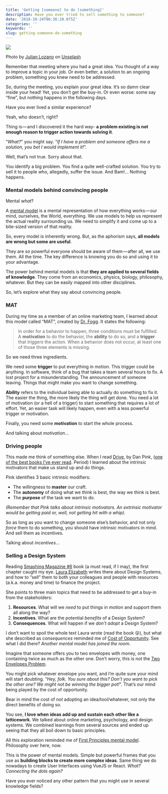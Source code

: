 ```yaml
---
title: 'Getting [someone] to do [something]'
description: Have you ever tried to sell something to someone?
date: '2018-10-24T06:36:20.075Z'
categories: ''
keywords: ''
slug: getting-someone-do-something
---
```


![](https://cdn-images-1.medium.com/max/1200/1*XfSSYFXJ72Q8ArL6SAcGaQ.jpeg)

Photo by [Julian Lozano](https://unsplash.com/photos/c2o4D_iWGaI?utm_source=unsplash&utm_medium=referral&utm_content=creditCopyText) on [Unsplash](https://unsplash.com/search/photos/motivation?utm_source=unsplash&utm_medium=referral&utm_content=creditCopyText)



Remember that meeting where you had a great idea. You thought of a way to improve a topic in your job. Or even better, a solution to an ongoing problem, something you knew need to be addressed.

So, during the meeting, you explain your great idea. It’s so damn clear inside your head! Yet, you don’t get the buy-in. Or even worse: some say “fine”, but nothing happens in the following days.

Have you ever lived a similar experience?

Yeah, who doesn’t, right?

Thing is — and I discovered it the hard way- **a problem existing is not enough reason to trigger action towards solving it**.

“_What?_” you might say. “_If I have a problem and someone offers me a solution, you bet I would implement it!_”.

Well, that’s not true. Sorry about that.

You identify a big problem. You find a quite well-crafted solution. You try to sell it to people who, allegedly, suffer the issue. And Bam!… Nothing happens.

### Mental models behind convincing people

Mental _what_?

A [mental model](https://fs.blog/mental-models/) is a mental representation of how everything works — our mind, ourselves, the World, everything. We use models to help us represent the actual reality surrounding us. We need to simplify it and come up to a bite-sized version of that reality.

So, every model is inherently wrong. But, as the aphorism says, **all models are wrong but some are useful**.

They are so powerful everyone should be aware of them — after all, we use them. All the time. The key difference is knowing you do so and using it to your advantage.

The power behind mental models is that **they are applied to several fields of knowledge**. They come from an economics, physics, biology, philosophy, whatever. But they can be easily mapped into other disciplines.

So, let’s explore what they say about convincing people.

### MAT

During my time as a member of an online marketing team, I learned about this model called “MAT”, created by [Dr. Fogg](https://www.bjfogg.com/). It states the following:

> In order for a behavior to happen, three conditions must be fulfilled.  
> A **motivation** to do the behavior, the **ability** to do so, and a **trigger** that _triggers_ the action. When a behavior does not occur, at least one of those three elements is missing.

So we need three ingredients.

We need some **trigger** to put everything in motion. This trigger could be anything. In software, think of a bug that takes a team several hours to fix. A lost project for a misunderstanding. The announcement of someone leaving. Things that might make you want to change something.

**Ability** refers to the individual being able to actually do something to fix it. The easier the thing, the more likely the thing will get done. You need a lot of motivation (or a hell of a trigger) to start something that requires a lot of effort. Yet, an easier task will likely happen, even with a less powerful trigger or motivation.

Finally, you need some **motivation** to start the whole process.

And talking about _motivation_…

### Driving people

This made me think of something else. When I read [Drive](https://www.amazon.com/Drive-Surprising-Truth-About-Motivates/dp/1594484805), by Dan Pink, ([one of the best books I’ve ever read](https://calidae.blog/qu%C3%A8-ens-motiva-9c1c9e3e6bd3). Period) I learned about the intrinsic motivators that make us stand up and do things.

Pink identifies 3 basic intrinsic modifiers:

*   The willingness to **master** our craft.
*   The **autonomy** of doing what we think is best, the way we think is best.
*   The **purpose** of the task we want to do.

_(Remember that Pink talks about intrinsic motivators. An extrinsic motivator would be getting paid or, well, not getting hit with a whip)_.

So as long as you want to change someone else’s behavior, and not only _force_ them to do something, you should have intrinsic motivators in mind. And sell them as incentives.

Talking about _incentives_…

### Selling a Design System

Reading [Smashing Magazine #6](https://www.smashingmagazine.com/2018/09/smashing-book-6-release/) book (a must read, if I may), the first chapter caught my eye. [Laura Elizabeth](https://twitter.com/laurium) writes there about Design Systems, and how to “sell” them to both your colleagues and people with resources (a.k.a. money and time) to finance the project.

She points to three main topics that need to be addressed to get a buy-in from the stakeholders:

1.  **Resources**. What will we _need_ to put things in motion and support them all along the way?
2.  **Incentives**. What are the potential _benefits_ of a Design System?
3.  **Consequences**. What will happen if we _don’t adopt_ a Design System?

I don’t want to spoil the whole text Laura wrote (read the book 😜), but what she described as _consequences_ reminded me of [Cost of Opportunity](http://www.thinkmentalmodels.com/page40/page46/page46.html). See what I did there? _Another mental model has joined the room_.

Imagine that someone offers you to two envelopes with money, one containing twice as much as the other one. Don’t worry, this is not the [Two Envelopes Problem](https://en.wikipedia.org/wiki/Two_envelopes_problem).

You might pick whatever envelope you want, and I’m quite sure your mind will start doubting. “_Hey, folk. You sure about this? Don’t you want to pick the other one? We might not be winning the bigger pot!_”. That’s our mind being played by the cost of opportunity.

Bear in mind the cost of _not_ adopting an idea/tool/whatever, not only the direct benefits of doing so.

You see, **I love when ideas add up and sustain each other like a latticework**. We talked about online marketing, psychology, and design systems. We combined learnings from several sources and ended up seeing that they all boil down to basic principles.

All this exploration reminded me of [First Principles mental model](https://fs.blog/2018/04/first-principles/). Philosophy over here, now.

This is the power of mental models. Simple but powerful frames that you use as **building blocks to create more complex ideas**. Same thing we do nowadays to create User Interfaces using VueJS or React. _What?_ _Connecting the dots again?_

Have you ever noticed any other pattern that you might use in several knowledge fields?


